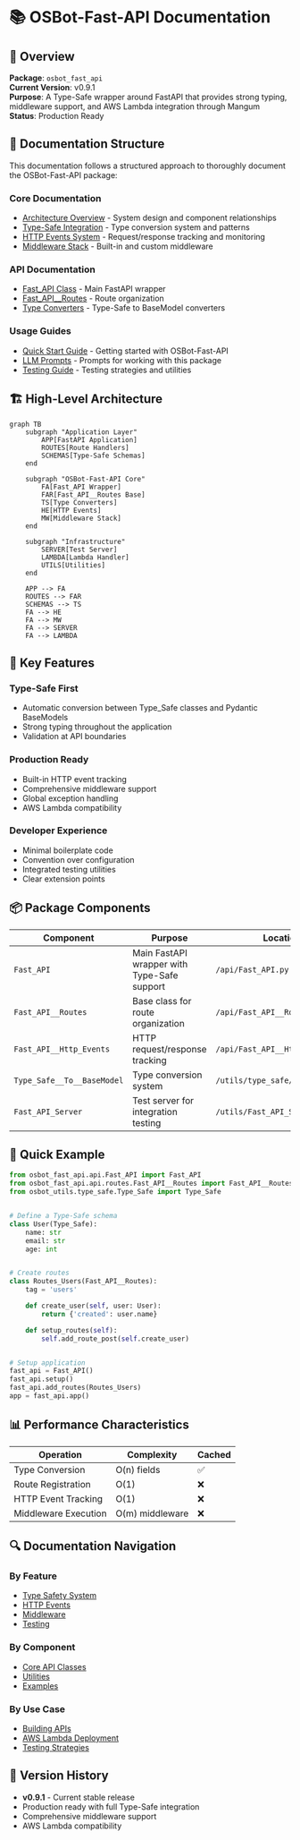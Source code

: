 # 📚 OSBot-Fast-API Documentation

## 🎯 Overview

**Package**: `osbot_fast_api`  
**Current Version**: v0.9.1  
**Purpose**: A Type-Safe wrapper around FastAPI that provides strong typing, middleware support, and AWS Lambda integration through Mangum  
**Status**: Production Ready

## 📖 Documentation Structure

This documentation follows a structured approach to thoroughly document the OSBot-Fast-API package:

### Core Documentation
- [Architecture Overview](./architecture/osbot-fast-api-architecture.md) - System design and component relationships
- [Type-Safe Integration](./type-safe/type-safe-integration.md) - Type conversion system and patterns
- [HTTP Events System](./features/http-events-system.md) - Request/response tracking and monitoring
- [Middleware Stack](./features/middleware-stack.md) - Built-in and custom middleware

### API Documentation
- [Fast_API Class](./code/osbot_fast_api/api/Fast_API.py.md) - Main FastAPI wrapper
- [Fast_API__Routes](./code/osbot_fast_api/api/Fast_API__Routes.py.md) - Route organization
- [Type Converters](./code/osbot_fast_api/utils/type_safe/) - Type-Safe to BaseModel converters

### Usage Guides
- [Quick Start Guide](./guides/quick-start.md) - Getting started with OSBot-Fast-API
- [LLM Prompts](./guides/llm-prompts.md) - Prompts for working with this package
- [Testing Guide](./guides/testing.md) - Testing strategies and utilities

## 🏗️ High-Level Architecture

```mermaid
graph TB
    subgraph "Application Layer"
        APP[FastAPI Application]
        ROUTES[Route Handlers]
        SCHEMAS[Type-Safe Schemas]
    end
    
    subgraph "OSBot-Fast-API Core"
        FA[Fast_API Wrapper]
        FAR[Fast_API__Routes Base]
        TS[Type Converters]
        HE[HTTP Events]
        MW[Middleware Stack]
    end
    
    subgraph "Infrastructure"
        SERVER[Test Server]
        LAMBDA[Lambda Handler]
        UTILS[Utilities]
    end
    
    APP --> FA
    ROUTES --> FAR
    SCHEMAS --> TS
    FA --> HE
    FA --> MW
    FA --> SERVER
    FA --> LAMBDA
```

## 🚀 Key Features

### Type-Safe First
- Automatic conversion between Type_Safe classes and Pydantic BaseModels
- Strong typing throughout the application
- Validation at API boundaries

### Production Ready
- Built-in HTTP event tracking
- Comprehensive middleware support
- Global exception handling
- AWS Lambda compatibility

### Developer Experience
- Minimal boilerplate code
- Convention over configuration
- Integrated testing utilities
- Clear extension points

## 📦 Package Components

| Component | Purpose | Location |
|-----------|---------|----------|
| `Fast_API` | Main FastAPI wrapper with Type-Safe support | `/api/Fast_API.py` |
| `Fast_API__Routes` | Base class for route organization | `/api/Fast_API__Routes.py` |
| `Fast_API__Http_Events` | HTTP request/response tracking | `/api/Fast_API__Http_Events.py` |
| `Type_Safe__To__BaseModel` | Type conversion system | `/utils/type_safe/` |
| `Fast_API_Server` | Test server for integration testing | `/utils/Fast_API_Server.py` |

## 🔧 Quick Example

```python
from osbot_fast_api.api.Fast_API import Fast_API
from osbot_fast_api.api.routes.Fast_API__Routes import Fast_API__Routes
from osbot_utils.type_safe.Type_Safe import Type_Safe


# Define a Type-Safe schema
class User(Type_Safe):
    name: str
    email: str
    age: int


# Create routes
class Routes_Users(Fast_API__Routes):
    tag = 'users'

    def create_user(self, user: User):
        return {'created': user.name}

    def setup_routes(self):
        self.add_route_post(self.create_user)


# Setup application
fast_api = Fast_API()
fast_api.setup()
fast_api.add_routes(Routes_Users)
app = fast_api.app()
```

## 📊 Performance Characteristics

| Operation | Complexity | Cached |
|-----------|------------|---------|
| Type Conversion | O(n) fields | ✅ |
| Route Registration | O(1) | ❌ |
| HTTP Event Tracking | O(1) | ❌ |
| Middleware Execution | O(m) middleware | ❌ |

## 🔍 Documentation Navigation

### By Feature
- [Type Safety System](./type-safe/)
- [HTTP Events](./features/http-events-system.md)
- [Middleware](./features/middleware-stack.md)
- [Testing](./guides/testing.md)

### By Component
- [Core API Classes](./code/osbot_fast_api/api/)
- [Utilities](./code/osbot_fast_api/utils/)
- [Examples](./code/osbot_fast_api/examples/)

### By Use Case
- [Building APIs](./guides/quick-start.md)
- [AWS Lambda Deployment](./guides/lambda-deployment.md)
- [Testing Strategies](./guides/testing.md)

## 📝 Version History

- **v0.9.1** - Current stable release
- Production ready with full Type-Safe integration
- Comprehensive middleware support
- AWS Lambda compatibility